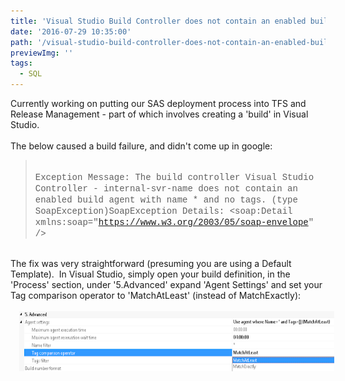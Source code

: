 ```yaml
---
title: 'Visual Studio Build Controller does not contain an enabled build agent with name * and no tags.'
date: '2016-07-29 10:35:00'
path: '/visual-studio-build-controller-does-not-contain-an-enabled-build-agent-with-name-and-no-tags/'
previewImg: ''
tags:
  - SQL
---
```


Currently working on putting our SAS deployment process into TFS and Release Management - part of which involves creating a 'build' in Visual Studio.<br /><br />The below caused a build failure, and didn't come up in google:<br /><blockquote><span style="font-family: &quot;courier new&quot; , &quot;courier&quot; , monospace;"><br /></span><span style="font-family: &quot;courier new&quot; , &quot;courier&quot; , monospace;">Exception Message: The build controller Visual Studio Controller - internal-svr-name does not contain an enabled build agent with name \* and no tags. (type SoapException)SoapException Details: &lt;soap:Detail xmlns:soap="https://www.w3.org/2003/05/soap-envelope" /&gt;</span></blockquote><br />The fix was very straightforward (presuming you are using a Default Template). &nbsp;In Visual Studio, simply open your build definition, in the 'Process' section, under '5.Advanced' expand 'Agent Settings' and set your Tag comparison operator to 'MatchAtLeast' (instead of MatchExactly):<br /><br /><div style="clear: both; text-align: center;"><a href="../images/Capture_2.PNG" style="margin-left: 1em; margin-right: 1em;"><img border="0" height="96" src="../images/Capture_3.PNG" width="640" /></a></div><br />
